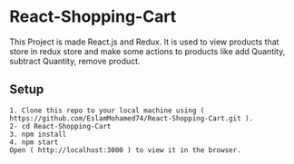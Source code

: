 # React-Shopping-Cart 
This Project is made React.js and Redux.
It is used to view products that store in redux store and make some actions to products like add Quantity, subtract Quantity, remove product.
## Setup
```
1. Clone this repo to your local machine using ( https://github.com/EslamMohamed74/React-Shopping-Cart.git ).
2- cd React-Shopping-Cart
3. npm install 
4. npm start
Open ( http://localhost:3000 ) to view it in the browser.
 ```